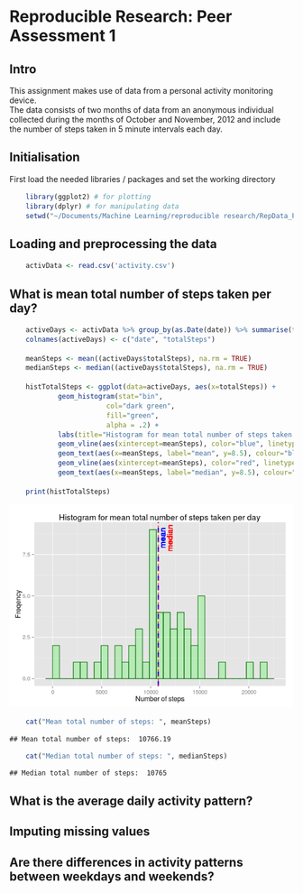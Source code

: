 # Reproducible Research: Peer Assessment 1

## Intro

This assignment makes use of data from a personal activity monitoring device.  
The data consists of two months of data from an anonymous individual collected during the months of October and November, 2012 and include the number of steps taken in 5 minute intervals each day.  

    
## Initialisation 



First load the needed libraries / packages and set the working directory  

```r
    library(ggplot2) # for plotting
    library(dplyr) # for manipulating data 
    setwd("~/Documents/Machine Learning/reproducible research/RepData_PeerAssessment1")
```

## Loading and preprocessing the data


```r
    activData <- read.csv('activity.csv')
```

## What is mean total number of steps taken per day?


```r
    activeDays <- activData %>% group_by(as.Date(date)) %>% summarise(totalSteps=sum(steps))
    colnames(activeDays) <- c("date", "totalSteps")
    
    meanSteps <- mean((activeDays$totalSteps), na.rm = TRUE)
    medianSteps <- median((activeDays$totalSteps), na.rm = TRUE)
    
    histTotalSteps <- ggplot(data=activeDays, aes(x=totalSteps)) + 
            geom_histogram(stat="bin", 
                        col="dark green", 
                        fill="green", 
                        alpha = .2) + 
            labs(title="Histogram for mean total number of steps taken per day", x="Number of steps", y="Freqency") +
            geom_vline(aes(xintercept=meanSteps), color="blue", linetype="dashed", size=1, vjust=0.5) + 
            geom_text(aes(x=meanSteps, label="mean", y=8.5), colour="blue", angle=90, vjust=1.2, text=element_text(size=6)) +
            geom_vline(aes(xintercept=meanSteps), color="red", linetype="dashed", size=0.5) + 
            geom_text(aes(x=meanSteps, label="median", y=8.5), colour="red", angle=90, vjust=2.4, text=element_text(size=6))
    
    print(histTotalSteps)
```

![](PA1_template_files/figure-html/unnamed-chunk-3-1.png) 

```r
    cat("Mean total number of steps: ", meanSteps)
```

```
## Mean total number of steps:  10766.19
```

```r
    cat("Median total number of steps: ", medianSteps)
```

```
## Median total number of steps:  10765
```


## What is the average daily activity pattern?




## Imputing missing values




## Are there differences in activity patterns between weekdays and weekends?



